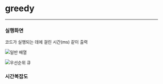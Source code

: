 # greedy

---------------------

### 실행화면


코드가 실행되는 데에 걸린 시간(ms) 같이 출력

![일반 배열](https://user-images.githubusercontent.com/51106969/113658299-bba32400-96da-11eb-953f-cd53726911a6.PNG)


![우선순위 큐](https://user-images.githubusercontent.com/51106969/113658456-0d4bae80-96db-11eb-861d-79390d285ca5.PNG)

### 시간복잡도

